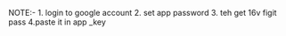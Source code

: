 NOTE:- 1. login to google account
2. set app password
3. teh get 16v figit pass 
4.paste it in app _key
